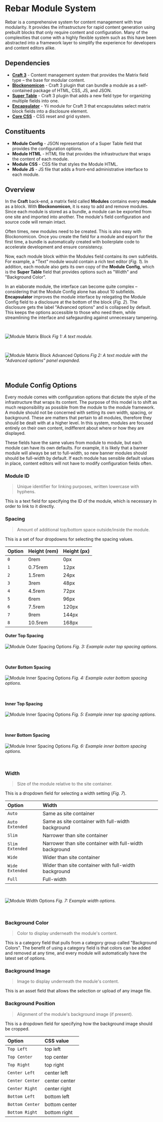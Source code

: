 # Rebar Module System

Rebar is a comprehensive system for content management with true modularity. It provides the infrastructure for rapid content generation using prebuilt blocks that only require content and configuration. Many of the complexities that come with a highly flexible system such as this have been abstracted into a framework layer to simplify the experience for developers and content editors alike.

## Dependencies

* **[Craft 3](https://github.com/craftcms/cms)** - Content management system that provides the Matrix field type – the base for modular content.
* **[Blockonomicon](https://github.com/charliedevelopment/craft3-blockonomicon/)** - Craft 3 plugin that can bundle a module as a self-contained package of HTML, CSS, JS, and JSON.
* **[Super Table](https://github.com/verbb/super-table)** - Craft 3 plugin that adds a new field type for organizing multiple fields into one.
* **[Encapsulator](https://github.com/charliedevelopment/encapsulator)** - Yii module for Craft 3 that encapsulates select matrix block fields into a disclosure element.
* **[Core CSS](https://github.com/alecrios/core-css)** - CSS reset and grid system.

## Constituents

* **Module Config** - JSON representation of a Super Table field that provides the configuration options.
* **Module HTML** - HTML file that provides the infrastructure that wraps the content of each module.
* **Module CSS** - CSS file that styles the Module HTML.
* **Module JS** - JS file that adds a front-end administrative interface to each module.

## Overview

In the **Craft** back-end, a matrix field called **Modules** contains every **module** as a block. With **Blockonomicon**, it is easy to add and remove modules. Since each module is stored as a bundle, a module can be exported from one site and imported into another. The module's field configuration and source code will remain intact.

Often times, new modules need to be created. This is also easy with Blockonomicon. Once you create the field for a module and export for the first time, a bundle is automatically created with boilerplate code to accelerate development and ensure consistency.

Now, each module block within the Modules field contains its own subfields. For example, a "Text" module would contain a rich text editor (_Fig. 1_). In addition, each module also gets its own copy of the **Module Config**, which is the **Super Table** field that provides options such as "Width" and "Background Color".

In an elaborate module, the interface can become quite complex – considering that the Module Config alone has about 10 subfields. **Encapsulator** improves the module interface by relegating the Module Config field to a disclosure at the bottom of the block (_Fig. 2_). The disclosure gets the label "Advanced options" and is collapsed by default. This keeps the options accessible to those who need them, while streamlining the interface and safegaurding against unnecessary tampering.

&nbsp;

![Module Matrix Block](./screenshots/module-matrix-block.png)
_Fig 1: A text module._

&nbsp;

![Module Matrix Block Advanced Options](./screenshots/module-matrix-block-advanced-options.png)
_Fig 2: A text module with the "Advanced options" panel expanded._

&nbsp;

## Module Config Options

Every module comes with configuration options that dictate the style of the infrastructure that wraps its content. The purpose of this model is to shift as much responsibility as possible from the module to the module framework. A module should not be concerned with setting its own width, spacing, or background. These are matters that pertain to all modules, therefore they should be dealt with at a higher level. In this system, modules are focused entirely on their own content, indifferent about where or how they are displayed.

These fields have the same values from module to module, but each module can have its own defaults. For example, it is likely that a banner module will always be set to full-width, so new banner modules should should be full-width by default. If each module has sensible default values in place, content editors will not have to modify configuration fields often.

### Module ID

> Unique identifier for linking purposes, written lowercase with hyphens.

This is a text field for specifying the ID of the module, which is necessary in order to link to it directly.

### Spacing

> Amount of additional top/bottom space outside/inside the module.

This is a set of four dropdowns for selecting the spacing values.

| Option | Height (rem) | Height (px) |
|:--- |:--- |:--- |
| `0` | 0rem | 0px |
| `1` | 0.75rem | 12px |
| `2` | 1.5rem | 24px |
| `3` | 3rem | 48px |
| `4` | 4.5rem| 72px |
| `5` | 6rem | 96px |
| `6` | 7.5rem | 120px |
| `7` | 9rem | 144px |
| `8` | 10.5rem | 168px |

#### Outer Top Spacing

![Module Outer Spacing Options](./screenshots/module-outer-top-spacing-options.png)
_Fig. 3: Example outer top spacing options._

&nbsp;

#### Outer Bottom Spacing

![Module Inner Spacing Options](./screenshots/module-outer-bottom-spacing-options.png)
_Fig. 4: Example outer bottom spacing options._

&nbsp;

#### Inner Top Spacing

![Module Inner Spacing Options](./screenshots/module-inner-top-spacing-options.png)
_Fig. 5: Example inner top spacing options._

&nbsp;

#### Inner Bottom Spacing

![Module Inner Spacing Options](./screenshots/module-inner-bottom-spacing-options.png)
_Fig. 6: Example inner bottom spacing options._

&nbsp;

### Width

> Size of the module relative to the site container.

This is a dropdown field for selecting a width setting (_Fig. 7_).

| Option | Width |
|:--- |:--- |
| `Auto` | Same as site container |
| `Auto Extended` | Same as site container with full-width background |
| `Slim` | Narrower than site container |
| `Slim Extended` | Narrower than site container with full-width background |
| `Wide` | Wider than site container |
| `Wide Extended` | Wider than site container with full-width background |
| `Full` | Full-width |

&nbsp;

![Module Width Options](./screenshots/module-width-options.png)
_Fig. 7: Example width options._

&nbsp;

### Background Color

> Color to display underneath the module's content.

This is a category field that pulls from a category group called "Background Colors". The benefit of using a category field is that colors can be added and removed at any time, and every module will automatically have the latest set of options.

### Background Image

> Image to display underneath the module's content.

This is an asset field that allows the selection or upload of any image file.

### Background Position

> Alignment of the module's background image (if present).

This is a dropdown field for specifying how the background image should be cropped.

| Option | CSS value |
|:--- |:--- |
| `Top Left` | top left |
| `Top Center` | top center |
| `Top Right` | top right |
| `Center Left` | center left |
| `Center Center` | center center |
| `Center Right` | center right |
| `Bottom Left` | bottom left |
| `Bottom Center` | bottom center |
| `Bottom Right` | bottom right |
